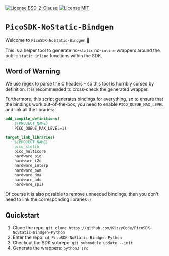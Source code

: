 [![License BSD-2-Clause](https://img.shields.io/badge/License-BSD--2--Clause-blue.svg)](https://opensource.org/licenses/BSD-2-Clause)
[![License MIT](https://img.shields.io/badge/License-MIT-blue.svg)](https://opensource.org/licenses/MIT)


# `PicoSDK-NoStatic-Bindgen`
Welcome to `PicoSDK-NoStatic-Bindgen` 🎉

This is a helper tool to generate no-`static` no-`inline` wrappers around the public `static inline` functions within
the SDK.

## Word of Warning
We use regex to parse the C headers – so this tool is horribly cursed by definition. It is recommended to cross-check
the generated wrapper.

Furthermore, this script generates bindings for everything, so to ensure that the bindings work out-of-the-box, you need
to enable `PICO_QUEUE_MAX_LEVEL` and link all the libraries:
```cmake
add_compile_definitions(
    ${PROJECT_NAME}
    PICO_QUEUE_MAX_LEVEL=1)

target_link_libraries(
    ${PROJECT_NAME}
    pico_stdlib
    pico_multicore
    hardware_pio
    hardware_i2c
    hardware_interp
    hardware_pwm
    hardware_dma
    hardware_adc
    hardware_spi)
```

Of course it is also possible to remove unneeded bindings, then you don't need to link the corresponding libraries :)


## Quickstart
1. Clone the repo: `git clone https://github.com/KizzyCode/PicoSDK-NoStatic-Bindgen-Python`
2. Enter the repo: `cd PicoSDK-NoStatic-Bindgen-Python`
3. Checkout the SDK subrepo: `git submodule update --init`
4. Generate the wrappers: `python3 src`
